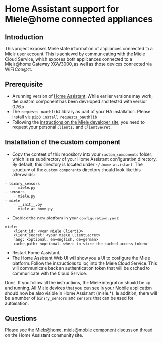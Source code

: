# Home Assistant support for Miele@home connected appliances

## Introduction

This project exposes Miele state information of appliances connected to a Miele user account. This is achieved by communicating with the Miele Cloud Service, which exposes both applicances connected to a Miele@home Gateway XGW3000, as well as those devices connected via WiFi Con@ct.

## Prerequisite

* A running version of [Home Assistant](https://home-assistant.io). While earlier versions may work, the custom component has been developed and tested with version 0.76.x.
* The ```requests_oauthlib```# library as part of your HA installation. Please install via ```pip3 install requests_oauthlib```
* Following the [instructions on the Miele developer site](https://www.miele.com/developer/getinvolved.html), you need to request your personal ```ClientID``` and ```ClientSecret```.

## Installation of the custom component

* Copy the content of this repository into your ```custom_components``` folder, which is sa subdirectory of your Home Assistant configuration directory. By default, this directory is located under ```~/.home-assistant```. The structure of the ```custom_components``` directory should look like this afterwards:

```
- binary_sensors
    - miele.py
- sensors
    - miele.py
- miele
    - __init__.oy
    - miele_at_home.py
```

* Enabled the new platform in your ```configuration.yaml```:

```
miele:
    client_id: <your Miele ClientID>
    client_secret: <your Miele ClientSecret>
    lang: <optional. en=english, de=german>
    cache_path: <optional. where to store the cached access token>
```

* Restart Home Assistant.
* The Home Assistant Web UI will show you a UI to configure the Miele platform. Follow the instructions to log into the Miele Cloud Service. This will communicate back an authentication token that will be cached to communicate with the Cloud Service.

Done. If you follow all the instructions, the Miele integration should be up and running. All Miele devices that you can see in your Mobile application should now be also visible in Home Assistant (miele.*). In addition, there will be a number of ```binary_sensors``` and ```sensors``` that can be used for automation.

## Questions

Please see the [Miele@home, miele@mobile component](https://community.home-assistant.io/t/miele-home-miele-mobile-component/64508) discussion thread on the Home Assistant community site.
